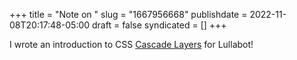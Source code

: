 +++
title = "Note on "
slug = "1667956668"
publishdate = 2022-11-08T20:17:48-05:00
draft = false
syndicated = []
+++

I wrote an introduction to CSS [Cascade Layers](https://www.lullabot.com/articles/introduction-css-cascade-layers) for Lullabot!
